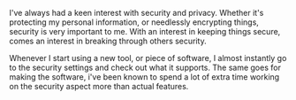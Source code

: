 I've always had a keen interest with security and privacy. Whether it's protecting my personal information, or needlessly encrypting things, security is very important to me.   With an interest in keeping things secure, comes an interest in breaking through others security.

Whenever I start using a new tool, or piece of software, I almost instantly go to the security settings and check out what it supports. The same goes for making the software, i've been known to spend a lot of extra time working on the security aspect more than actual features.

